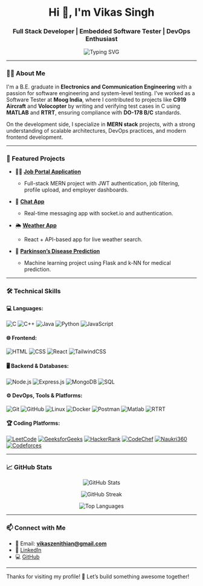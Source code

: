 <h1 align="center">Hi 👋, I'm Vikas Singh</h1>
<h3 align="center">Full Stack Developer | Embedded Software Tester | DevOps Enthusiast</h3>

<p align="center">
  <img src="https://readme-typing-svg.herokuapp.com?font=Fira+Code&size=20&pause=1000&color=5BE8FF&width=435&lines=Passionate+Developer+%7C+Lifelong+Learner;Love+building+real-world+projects;Open+to+exciting+opportunities!" alt="Typing SVG" />
</p>

---

### 👨‍💻 About Me

I'm a B.E. graduate in **Electronics and Communication Engineering** with a passion for software engineering and system-level testing. I’ve worked as a Software Tester at **Moog India**, where I contributed to projects like **C919 Aircraft** and **Volocopter** by writing and verifying test cases in C using **MATLAB** and **RTRT**, ensuring compliance with **DO-178 B/C** standards.

On the development side, I specialize in **MERN stack** projects, with a strong understanding of scalable architectures, DevOps practices, and modern frontend development.

---

### 🚀 Featured Projects

- 🧑‍💼 [**Job Portal Application**](https://job-mitra-pgcr.onrender.com/)
  - Full-stack MERN project with JWT authentication, job filtering, profile upload, and employer dashboards.
  
- 💬 [**Chat App**](https://github.com/Vikzz123/Chatify)
  - Real-time messaging app with socket.io and authentication.
  
- 🌦️ [**Weather App**](https://github.com/Vikzz123/weather-app)
  - React + API-based app for live weather search.
  
- 🧠 [**Parkinson’s Disease Prediction**](https://github.com/Vikzz123/Parkinson)
  - Machine learning project using Flask and k-NN for medical prediction.

---

### 🛠️ Technical Skills

#### 💻 Languages:
![C](https://img.shields.io/badge/C-00599C?style=for-the-badge&logo=c&logoColor=white)
![C++](https://img.shields.io/badge/C++-00599C?style=for-the-badge&logo=c%2b%2b&logoColor=white)
![Java](https://img.shields.io/badge/Java-ED8B00?style=for-the-badge&logo=java&logoColor=white)
![Python](https://img.shields.io/badge/Python-3670A0?style=for-the-badge&logo=python&logoColor=white)
![JavaScript](https://img.shields.io/badge/JavaScript-F7DF1E?style=for-the-badge&logo=javascript&logoColor=black)

#### 🌐 Frontend:
![HTML](https://img.shields.io/badge/HTML5-E34F26?style=for-the-badge&logo=html5&logoColor=white)
![CSS](https://img.shields.io/badge/CSS3-1572B6?style=for-the-badge&logo=css3&logoColor=white)
![React](https://img.shields.io/badge/React-20232A?style=for-the-badge&logo=react&logoColor=61DAFB)
![TailwindCSS](https://img.shields.io/badge/TailwindCSS-38B2AC?style=for-the-badge&logo=tailwind-css&logoColor=white)


#### 🖥️ Backend & Databases:
![Node.js](https://img.shields.io/badge/Node.js-339933?style=for-the-badge&logo=node.js&logoColor=white)
![Express.js](https://img.shields.io/badge/Express.js-000000?style=for-the-badge&logo=express&logoColor=white)
![MongoDB](https://img.shields.io/badge/MongoDB-4EA94B?style=for-the-badge&logo=mongodb&logoColor=white)
![SQL](https://img.shields.io/badge/SQL-4479A1?style=for-the-badge&logo=sqlite&logoColor=white)

#### ⚙️ DevOps, Tools & Platforms:
![Git](https://img.shields.io/badge/Git-F05032?style=for-the-badge&logo=git&logoColor=white)
![GitHub](https://img.shields.io/badge/GitHub-000?style=for-the-badge&logo=github&logoColor=white)
![Linux](https://img.shields.io/badge/Linux-FCC624?style=for-the-badge&logo=linux&logoColor=black)
![Docker](https://img.shields.io/badge/Docker-2496ED?style=for-the-badge&logo=docker&logoColor=white)
![Postman](https://img.shields.io/badge/Postman-FF6C37?style=for-the-badge&logo=postman&logoColor=white)
![Matlab](https://img.shields.io/badge/Matlab-orange?style=for-the-badge&logo=mathworks&logoColor=white)
![RTRT](https://img.shields.io/badge/IBM%20RTRT-002A7D?style=for-the-badge&logo=ibm&logoColor=white)

#### 🏆 Coding Platforms:
[![LeetCode](https://img.shields.io/badge/LeetCode-FFA116?style=for-the-badge&logo=leetcode&logoColor=white)](https://leetcode.com/u/Vikzz123/)
[![GeeksforGeeks](https://img.shields.io/badge/GeeksforGeeks-0F9D58?style=for-the-badge&logo=geeksforgeeks&logoColor=white)](https://www.geeksforgeeks.org/user/vikaszenithian/)
[![HackerRank](https://img.shields.io/badge/HackerRank-2EC866?style=for-the-badge&logo=hackerrank&logoColor=white)](https://www.hackerrank.com/profile/vikaszenithian)
[![CodeChef](https://img.shields.io/badge/CodeChef-5B4638?style=for-the-badge&logo=codechef&logoColor=white)](https://www.codechef.com/users/vikasdsatm_123)
[![Naukri360](https://img.shields.io/badge/Naukri360-003366?style=for-the-badge&logo=naukri&logoColor=white)](https://www.naukri.com/code360/profile/Vikaszenithian)
[![Codeforces](https://img.shields.io/badge/Codeforces-1F8ACB?style=for-the-badge&logo=codeforces&logoColor=white)](https://codeforces.com/profile/your-username)

---

### 📈 GitHub Stats

<p align="center">
  <img src="https://github-readme-stats.vercel.app/api?username=Vikzz123&show_icons=true&theme=tokyonight" alt="GitHub Stats" />
</p>
<p align="center">
  <img src="https://github-readme-streak-stats.herokuapp.com?user=Vikzz123&theme=tokyonight" alt="GitHub Streak" />
</p>
<p align="center">
  <img src="https://github-readme-stats.vercel.app/api/top-langs/?username=Vikzz123&layout=compact&theme=tokyonight" alt="Top Languages" />
</p>

---

### 📫 Connect with Me

- 📧 Email: **vikaszenithian@gmail.com**
- 💼 [LinkedIn](https://www.linkedin.com/in/vikas-singh-2b8734221/)
- 💻 [GitHub](https://github.com/Vikzz123)

---

Thanks for visiting my profile! 🚀 Let’s build something awesome together!  
